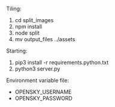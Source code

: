 Tiling:
1. cd split_images
2. npm install
3. node split
4. mv output_files ../assets

Starting:
1. pip3 install -r requirements.python.txt
2. python3 server.py

Environment variable file:
- OPENSKY_USERNAME
- OPENSKY_PASSWORD